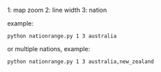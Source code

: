 1: map zoom
2: line width
3: nation

example:

```
python nationrange.py 1 3 australia
```

or multiple nations, example:

```
python nationrange.py 1 3 australia,new_zealand
```

